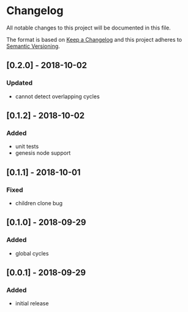# Changelog

All notable changes to this project will be documented in this file.

The format is based on [Keep a Changelog](http://keepachangelog.com/en/1.0.0/)
and this project adheres to [Semantic Versioning](http://semver.org/spec/v2.0.0.html).

## [0.2.0] - 2018-10-02
### Updated
* cannot detect overlapping cycles

## [0.1.2] - 2018-10-02
### Added
* unit tests
* genesis node support

## [0.1.1] - 2018-10-01
### Fixed
* children clone bug

## [0.1.0] - 2018-09-29
### Added
* global cycles

## [0.0.1] - 2018-09-29
### Added
* initial release
